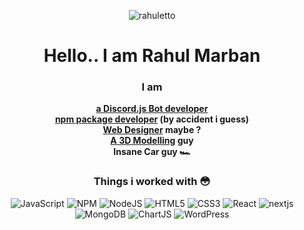 <div align='center'>
<p align='center'><img src="https://i.ibb.co/xCnqXtq/filename.png" alt="rahuletto" border="0"></p>

# Hello.. I am Rahul Marban

### I am
**[a Discord.js Bot developer](https://discord.gg/3JzDV9T5Fn)** <br>
**[npm package developer](https://simplyd.js.org) (by accident i guess)** <br>
**[Web Designer](https://rahuletto.github.io) maybe ?** <br>
**[A 3D Modelling](https://instagram.com/rahuletto) guy** <br>
**Insane Car guy 🏎** 

### Things i worked with 😳

<img alt="JavaScript" src="https://img.shields.io/badge/javascript-%23323330.svg?style=for-the-badge&logo=javascript&logoColor=%23F7DF1E" /> <img alt="NPM" src ="https://img.shields.io/badge/npm-CB3837?style=for-the-badge&logo=npm&logoColor=white" /> <img alt="NodeJS" src="https://img.shields.io/badge/Node.js-339933?style=for-the-badge&logo=nodedotjs&logoColor=white" />
<img alt="HTML5" src="https://img.shields.io/badge/html5-%23E34F26.svg?style=for-the-badge&logo=html5&logoColor=white" /> <img alt="CSS3" src="https://img.shields.io/badge/css3-%231572B6.svg?style=for-the-badge&logo=css3&logoColor=white" /> <img alt="React" src="https://img.shields.io/badge/react-%2320232a.svg?style=for-the-badge&logo=react&logoColor=%2361DAFB" /> <img alt="nextjs" src="https://img.shields.io/badge/next.js-000000?style=for-the-badge&logo=nextdotjs&logoColor=white" /> <img alt="MongoDB" src="https://img.shields.io/badge/MongoDB-4EA94B?style=for-the-badge&logo=mongodb&logoColor=white" /> <img alt="ChartJS" src="https://img.shields.io/badge/Chart.js-FF6384?style=for-the-badge&logo=chartdotjs&logoColor=white" /> <img alt="WordPress" src="https://img.shields.io/badge/Wordpress-21759B?style=for-the-badge&logo=wordpress&logoColor=white" />
   </div>

